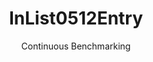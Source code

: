 ---
layout: docu
title: InList0512Entry
subtitle: Continuous Benchmarking
selected: In
expanded: Benchmarking
benchmark: /individual_results/InList0512Entry.html
---